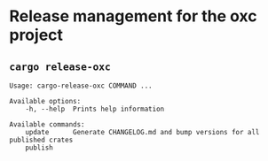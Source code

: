# Release management for the oxc project

## `cargo release-oxc`

```
Usage: cargo-release-oxc COMMAND ...

Available options:
    -h, --help  Prints help information

Available commands:
    update      Generate CHANGELOG.md and bump versions for all published crates
    publish
```
